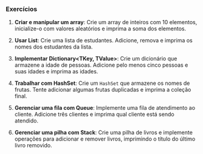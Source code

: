### Exercícios

1. **Criar e manipular um array**: Crie um array de inteiros com 10 elementos, inicialize-o com valores aleatórios e imprima a soma dos elementos.

2. **Usar List<T>**: Crie uma lista de estudantes. Adicione, remova e imprima os nomes dos estudantes da lista. 

3. **Implementar Dictionary<TKey, TValue>**: Crie um dicionário que armazene a idade de pessoas. Adicione pelo menos cinco pessoas e suas idades e imprima as idades.

4. **Trabalhar com HashSet<T>**: Crie um `HashSet` que armazene os nomes de frutas. Tente adicionar algumas frutas duplicadas e imprima a coleção final.

5. **Gerenciar uma fila com Queue<T>**: Implemente uma fila de atendimento ao cliente. Adicione três clientes e imprima qual cliente está sendo atendido.

6. **Gerenciar uma pilha com Stack<T>**: Crie uma pilha de livros e implemente operações para adicionar e remover livros, imprimindo o título do último livro removido.
